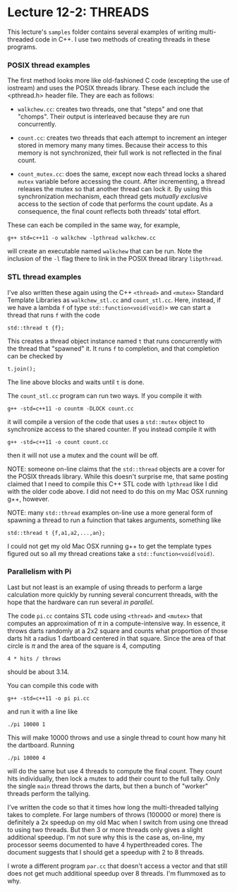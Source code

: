 # Lecture 12-2: THREADS

This lecture's `samples` folder contains several examples of writing
multi-threaded code in C++. I use two methods of creating threads
in these programs. 

### POSIX thread examples

The first method looks more like old-fashioned C code (excepting the
use of iostream) and uses the POSIX threads library.  These each
include the <pthread.h> header file. They are each as follows:

* `walkchew.cc`: creates two threads, one that "steps" and one that
"chomps".  Their output is interleaved because they are run
concurrently.

* `count.cc`: creates two threads that each attempt to increment an
integer stored in memory many many times. Because their access to this
memory is not synchronized, their full work is not reflected in the
final count.

* `count_mutex.cc`: does the same, except now each thread locks a
shared `mutex` variable before accessing the count. After incrementing,
a thread releases the mutex so that another thread can lock it. By
using this synchronization mechanism, each thread gets *mutually
exclusive* access to the section of code that performs the count
update. As a consequence, the final count reflects both threads'
total effort.

These can each be compiled in the same way, for example,

    g++ std=c++11 -o walkchew -lpthread walkchew.cc

will create an executable named `walkchew` that can be run.
Note the inclusion of the `-l` flag there to link in the POSIX
thread library `libpthread`.

### STL thread examples

I've also written these again using the C++ `<thread>` and `<mutex>`
Standard Template Libraries as `walkchew_stl.cc` and `count_stl.cc`.
Here, instead, if we have a lambda `f` of type `std::function<void(void)>`
we can start a thread that runs `f` with the code

    std::thread t {f};

This creates a thread object instance named `t` that runs concurrently
with the thread that "spawned" it. It runs `f` to completion, and that
completion can be checked by 

    t.join();

The line above blocks and waits until `t` is done.

The `count_stl.cc` program can run two ways. If you compile it with

    g++ -std=c++11 -o countm -DLOCK count.cc

it will compile a version of the code that uses a `std::mutex` object
to synchronize access to the shared counter. If you instead compile it
with

    g++ -std=c++11 -o count count.cc

then it will not use a mutex and the count will be off.

NOTE: someone on-line claims that the `std::thread` objects are a cover
for the POSIX threads library. While this doesn't surprise me, that same
posting claimed that I need to compile this C++ STL code with `lpthread`
like I did with the older code above. I did not need to do this on my
Mac OSX running g++, however.

NOTE: many `std::thread` examples on-line use a more general form of
spawning a thread to run a fuinction that takes arguments, something like

    std::thread t {f,a1,a2,...,an};

I could not get my old Mac OSX running g++ to get the template types
figured out so all my thread creations take a `std::function<void(void)`.

### Parallelism with Pi

Last but not least is an example of using threads to perform a large 
calculation more quickly by running several concurrent threads, with
the hope that the hardware can run several *in parallel*. 

The code `pi.cc` contains STL code using `<thread>` and `<mutex>`
that computes an approximation of $\pi$ in a compute-intensive way.
In essence, it throws darts randomly at a 2x2 square and counts
what proportion of those darts hit a radius 1 dartboard centered in
that square. Since the area of that circle is $\pi$ and the area of
the square is 4, computing

    4 * hits / throws

should be about 3.14.

You can compile this code with

    g++ -std=c++11 -o pi pi.cc

and run it with a line like

    ./pi 10000 1

This will make 10000 throws and use a single thread to count how
many hit the dartboard. Running

    ./pi 10000 4

will do the same but use 4 threads to compute the final count.  They
count hits individually, then lock a mutex to add their count to the full
tally. Only the single `main` thread throws the darts, but then a bunch
of "worker" threads perform the tallying.

I've written the code so that it times how long the multi-threaded
tallying takes to complete. For large numbers of throws (100000 or
more) there is definitely a 2x speedup on my old Mac when I switch
from using one thread to using two threads. But then 3 or more threads
only gives a slight additional speedup. I'm not sure why this is the
case as, on-line, my processor seems documented to have 4
hyperthreaded cores. The document suggests that I should get a speedup
with 2 to 8 threads. 

I wrote a different program `par.cc` that doesn't access a vector and
that still does not get much additional speedup over 8 threads. I'm
flummoxed as to why.
